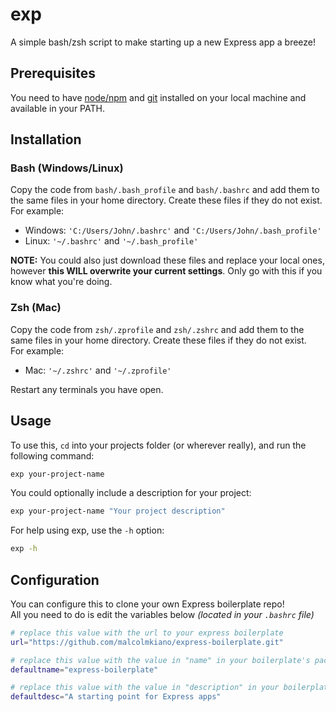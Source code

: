# exp
A simple bash/zsh script to make starting up a new Express app a breeze!

## Prerequisites
You need to have [node/npm](https://nodejs.org/en/) and [git](https://www.atlassian.com/git/tutorials/install-git) installed on your local machine and available in your PATH.

## Installation
### Bash (Windows/Linux)
Copy the code from `bash/.bash_profile` and `bash/.bashrc` and add them to the same files in your home directory. Create these files if they do not exist.<br>
For example:
- Windows: `'C:/Users/John/.bashrc'` and `'C:/Users/John/.bash_profile'`
- Linux: `'~/.bashrc'` and `'~/.bash_profile'`

**NOTE:** You could also just download these files and replace your local ones, however **this WILL overwrite your current settings**. Only go with this if you know what you're doing.

### Zsh (Mac)
Copy the code from `zsh/.zprofile` and `zsh/.zshrc` and add them to the same files in your home directory. Create these files if they do not exist.<br>
For example:
- Mac: `'~/.zshrc'` and `'~/.zprofile'`

Restart any terminals you have open.

## Usage
To use this, `cd` into your projects folder (or wherever really), and run the following command:
```bash
exp your-project-name
```

You could optionally include a description for your project:
```bash
exp your-project-name "Your project description"
```

For help using exp, use the `-h` option:
```bash
exp -h
```


## Configuration
You can configure this to clone your own Express boilerplate repo!<br>
All you need to do is edit the variables below _(located in your `.bashrc` file)_

```bash
# replace this value with the url to your express boilerplate
url="https://github.com/malcolmkiano/express-boilerplate.git"

# replace this value with the value in "name" in your boilerplate's package.json
defaultname="express-boilerplate"

# replace this value with the value in "description" in your boilerplate's package.json
defaultdesc="A starting point for Express apps"
```
